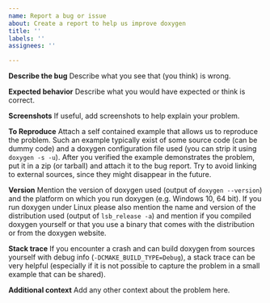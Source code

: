 ```yaml
---
name: Report a bug or issue
about: Create a report to help us improve doxygen
title: ''
labels: ''
assignees: ''

---
```


**Describe the bug**
Describe what you see that (you think) is wrong.

**Expected behavior**
Describe what you would have expected or think is correct.

**Screenshots**
If useful, add screenshots to help explain your problem.

**To Reproduce**
Attach a self contained example that allows us to reproduce the problem.
Such an example typically exist of some source code (can be dummy code) and a doxygen configuration file used (you can strip it using `doxygen -s -u`). After you verified the example demonstrates the problem, put it in a zip (or tarball) and attach it to the bug report. Try to avoid linking to external sources, since they might disappear in the future.

**Version**
Mention the version of doxygen used (output of `doxygen --version`) and the platform on which you run doxygen (e.g. Windows 10, 64 bit). If you run doxygen under Linux please also mention the name and version of the distribution used (output of `lsb_release -a`) and mention if you compiled doxygen yourself or that you use a binary that comes with the distribution or from the doxygen website.  

**Stack trace**
If you encounter a crash and can build doxygen from sources yourself with debug info (`-DCMAKE_BUILD_TYPE=Debug`), a stack trace can be very helpful (especially if it is not possible to capture the problem in a small example that can be shared).

**Additional context**
Add any other context about the problem here.
